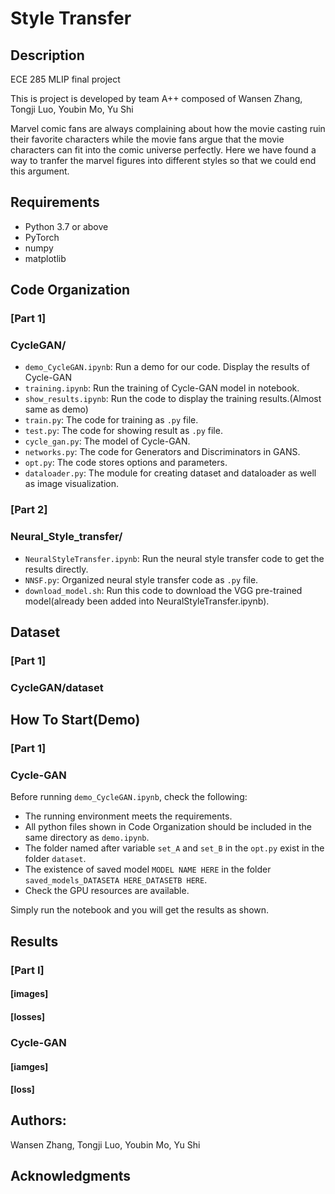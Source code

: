 # Style Transfer
## Description
ECE 285 MLIP final project

This is project is developed by team A++ composed of Wansen Zhang, Tongji Luo, Youbin Mo, Yu Shi

Marvel comic fans are always complaining about how the movie casting ruin their favorite characters while the movie fans argue that the movie characters can fit into the comic universe perfectly. Here we have found a way to tranfer the marvel figures into different styles so that we could end this argument.

## Requirements
- Python 3.7 or above
- PyTorch 
- numpy
- matplotlib


## Code Organization
### [Part 1]
### CycleGAN/
- ```demo_CycleGAN.ipynb```: Run a demo for our code. Display the results of Cycle-GAN
- ```training.ipynb```: Run the training of Cycle-GAN model in notebook.
- ```show_results.ipynb```: Run the code to display the training results.(Almost same as demo)
- ```train.py```: The code for training as ```.py``` file. 
- ```test.py```: The code for showing result as ```.py``` file.
- ```cycle_gan.py```: The model of Cycle-GAN.
- ```networks.py```: The code for Generators and Discriminators in GANS.
- ```opt.py```: The code stores options and parameters.
- ```dataloader.py```: The module for creating dataset and dataloader as well as image visualization.

### [Part 2]
### Neural_Style_transfer/
- ```NeuralStyleTransfer.ipynb```: Run the neural style transfer code to get the results directly.
- ```NNSF.py```: Organized neural style transfer code as ```.py``` file.
- ```download_model.sh```: Run this code to download the VGG pre-trained model(already been added into NeuralStyleTransfer.ipynb).

## Dataset
### [Part 1]
### CycleGAN/dataset

## How To Start(Demo)
### [Part 1]
### Cycle-GAN
Before running ```demo_CycleGAN.ipynb```, check the following: 
- The running environment meets the requirements.
- All python files shown in Code Organization should be included in the same directory as ```demo.ipynb```.
- The folder named after variable ```set_A``` and ```set_B``` in the ```opt.py``` exist in the folder ```dataset```.
- The existence of saved model ```MODEL NAME HERE``` in the folder ```saved_models_DATASETA HERE_DATASETB HERE```.
- Check the GPU resources are available.

Simply run the notebook and you will get the results as shown.
## Results
### [Part I]
#### [images]
#### [losses]
### Cycle-GAN
#### [iamges]
#### [loss]


## Authors: 
Wansen Zhang, Tongji Luo, Youbin Mo, Yu Shi

## Acknowledgments
